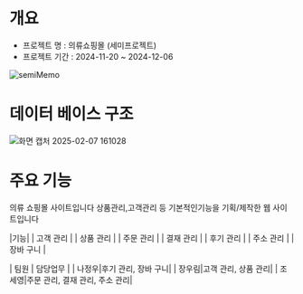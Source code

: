 #  개요
  - 프로젝트 명 : 의류쇼핑몰 (세미프로젝트)
  - 프로젝트 기간 : 2024-11-20 ~ 2024-12-06<br>


![semiMemo](https://github.com/user-attachments/assets/82ece119-3df0-4d9e-86d9-efee2cbc73cc)

# 데이터 베이스 구조
![화면 캡처 2025-02-07 161028](https://github.com/user-attachments/assets/022b652c-a62f-491b-8f2d-23150d883166)


# 주요 기능
의류 쇼핑몰 사이트입니다 상품관리,고객관리 등 기본적인기능을 기획/제작한 웹 사이트입니다
	

|기능|
| 고객 관리 |
| 상품 관리 |
| 주문 관리 | 
| 결재 관리 | 
| 후기 관리 | 
| 주소 관리 | 
| 장바 구니 | 


| 팀원 | 담당업무 |
| 나정우</a>|후기 관리, 장바 구니|
| 장우림</a>|고객 관리, 상품 관리|
| 조세영</a>|주문 관리, 결재 관리, 주소 관리|


	
